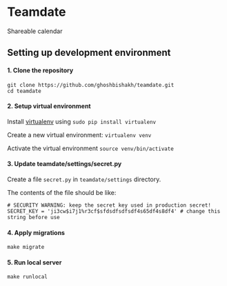 # Teamdate

Shareable calendar


## Setting up development environment

#### 1. Clone the repository

```
git clone https://github.com/ghoshbishakh/teamdate.git
cd teamdate
```
#### 2. Setup virtual environment

Install [virtualenv](https://virtualenv.pypa.io/en/stable/) using `sudo pip install virtualenv`

Create a new virtual environment: `virtualenv venv`

Activate the virtual environment `source venv/bin/activate`

#### 3. Update teamdate/settings/secret.py

Create a file `secret.py` in `teamdate/settings` directory.

The contents of the file should be like:

```
# SECURITY WARNING: keep the secret key used in production secret!
SECRET_KEY = 'ji3cw$i7j1%r3cf$sfdsdfsdfsdf4s65df4s8df4' # change this string before use
```

#### 4. Apply migrations

`make migrate`

#### 5. Run local server

`make runlocal`

